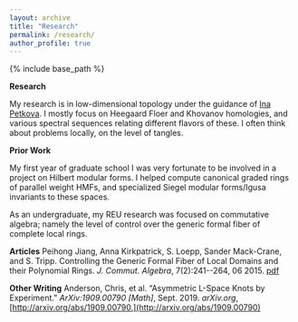 ```yaml
---
layout: archive
title: "Research"
permalink: /research/
author_profile: true
---
```




{% include base_path %}

**Research**

My research is in low-dimensional topology under the guidance of [Ina Petkova]. I mostly focus on Heegaard Floer and Khovanov homologies, and various spectral sequences relating different flavors of these. I often think about problems locally, on the level of tangles.

**Prior Work**

My first year of graduate school I was very fortunate to be involved in a project on Hilbert modular forms. I helped compute canonical graded rings of parallel weight HMFs, and specialized Siegel modular forms/Igusa invariants to these spaces.

As an undergraduate, my REU research was focused on commutative algebra; namely the level of control over the generic formal fiber of complete local rings.

**Articles**
Peihong Jiang, Anna Kirkpatrick, S. Loepp, Sander Mack-Crane, and S. Tripp. Controlling the Generic Formal Fiber of Local Domains and their Polynomial Rings. *J. Commut. Algebra*, 7(2):241--264, 06 2015. [pdf](/assets/papers/SMALL.pdf)

**Other Writing**
Anderson, Chris, et al. “Asymmetric L-Space Knots by Experiment.” *ArXiv:1909.00790 [Math]*, Sept. 2019. *arXiv.org*, [http://arxiv.org/abs/1909.00790.](http://arxiv.org/abs/1909.00790)

[Ina Petkova]: https://math.dartmouth.edu/~ina/

